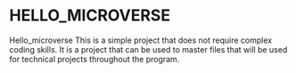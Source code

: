 # HELLO_MICROVERSE
Hello_microverse This is a simple project that does not require complex coding skills. It is a project that can be used to master files that will be used for technical projects throughout the program.  
